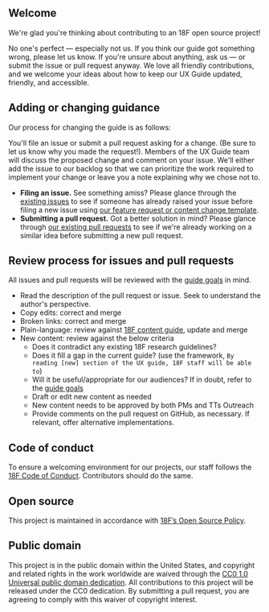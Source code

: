 ## Welcome
We're glad you're thinking about contributing to an 18F open source project! 

No one's perfect — especially not us. If you think our guide got something wrong, please let us know. If you're unsure about anything, ask us — or submit the issue or pull request anyway. We love all friendly contributions, and we welcome your ideas about how to keep our UX Guide updated, friendly, and accessible.

## Adding or changing guidance

Our process for changing the guide is as follows:

You'll file an issue or submit a pull request asking for a change. (Be sure to let us know why you made the request!). Members of the UX Guide team will discuss the proposed change and comment on your issue. We'll either add the issue to our backlog so that we can prioritize the work required to implement your change or leave you a note explaining why we chose not to.

- **Filing an issue.** See something amiss? Please glance through the [existing issues](https://github.com/18f/ux-guide/issues) to see if someone has already raised your issue before filing a new issue using [our feature request or content change template](https://github.com/18F/ux-guide/issues/new?assignees=&labels=&template=feature-request-or-content-change.md&title=).
- **Submitting a pull request.** Got a better solution in mind? Please glance through [our existing pull requests](https://github.com/18f/ux-guide/pulls) to see if we're already working on a similar idea before submitting a new pull request.


## Review process for issues and pull requests

All issues and pull requests will be reviewed with the [guide goals](https://github.com/18F/ux-guide/wiki/Goals) in mind.

- Read the description of the pull request or issue. Seek to understand the author's perspective.
- Copy edits: correct and merge
- Broken links: correct and merge
- Plain-language: review against [18F content guide](https://content-guide.18f.gov/), update and merge
- New content: review against the below criteria
     - Does it contradict any existing 18F research guidelines?
     - Does it fill a gap in the current guide? (use the framework, `By reading [new] section of the UX guide, 18F staff will be able to`)
     - Will it be useful/appropriate for our audiences? If in doubt, refer to the [guide goals](https://github.com/18F/ux-guide/wiki/Goals)  
     - Draft or edit new content as needed
     - New content needs to be approved by both PMs and TTs Outreach
     - Provide comments on the pull request on GitHub, as necessary. If relevant, offer alternative implementations.


## Code of conduct
To ensure a welcoming environment for our projects, our staff follows the [18F Code of Conduct](https://github.com/18F/code-of-conduct/blob/master/code-of-conduct.md). Contributors should do the same.

## Open source
This project is maintained in accordance with [18F’s Open Source Policy]( https://github.com/18f/open-source-policy).

## Public domain
This project is in the public domain within the United States, and copyright and related rights in the work worldwide are waived through the [CC0 1.0 Universal public domain dedication](https://creativecommons.org/publicdomain/zero/1.0/).
All contributions to this project will be released under the CC0 dedication. By submitting a pull request, you are agreeing to comply with this waiver of copyright interest.
